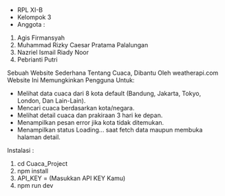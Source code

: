 - RPL XI-B
- Kelompok 3
- Anggota :
1. Agis Firmansyah
2. Muhammad Rizky Caesar Pratama Palalungan
3. Nazriel Ismail Riady Noor
4. Pebrianti Putri



Sebuah Website Sederhana Tentang Cuaca, Dibantu Oleh weatherapi.com
Website Ini Memungkinkan Pengguna Untuk:
- Melihat data cuaca dari 8 kota default (Bandung, Jakarta, Tokyo, London, Dan Lain-Lain).
- Mencari cuaca berdasarkan kota/negara.
- Melihat detail cuaca dan prakiraan 3 hari ke depan.
- Menampilkan pesan error jika kota tidak ditemukan.
- Menampilkan status Loading... saat fetch data maupun membuka halaman detail.



Instalasi :
1. cd Cuaca_Project
2. npm install
3. API_KEY = (Masukkan API KEY Kamu)
4. npm run dev